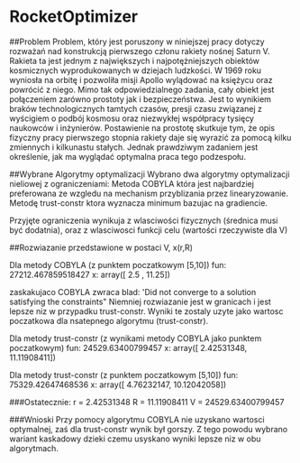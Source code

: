 # RocketOptimizer

##Problem
Problem, który jest poruszony w niniejszej pracy dotyczy rozważań nad konstrukcją pierwszego członu rakiety nośnej Saturn V. Rakieta ta jest jednym z największych i najpotężniejszych obiektów kosmicznych wyprodukowanych w dziejach ludzkości. W 1969 roku wyniosła na orbitę i pozwoliła misji Apollo wylądować na księżycu oraz powrócić z niego.
Mimo tak odpowiedzialnego zadania, cały obiekt jest połączeniem zarówno prostoty jak i bezpieczeństwa. Jest to wynikiem braków technologicznych tamtych czasów, presji czasu związanej z wyścigiem o podbój kosmosu oraz niezwykłej współpracy tysięcy naukowców i inżynierów. Postawienie na prostotę skutkuje tym, że opis fizyczny pracy pierwszego stopnia rakiety daje się wyrazić za pomocą kilku zmiennych i kilkunastu stałych. Jednak prawdziwym zadaniem jest określenie, jak ma wyglądać optymalna praca tego podzespołu.

##Wybrane Algorytmy optymalizacji
Wybrano dwa algorytmy optymalizacji nieliowej z ograniczeniami:
Metoda COBYLA która jest najbardziej preferowana ze wzgledu na mechanism przyblizania przez linearyzowanie.
Metodę trust-constr ktora wyznacza minimum bazujac na gradiencie.

Przyjęte ograniczenia wynikuja z wlasciwości fizycznych (średnica musi być dodatnia),
oraz z wlasciwosci funkcji celu (wartości rzeczywiste dla V)

##Rozwiazanie
przedstawione w postaci V, x(r,R)

Dla metody COBYLA (z punktem poczatkowym [5,10])
fun: 27212.467859518427
x: array([ 2.5 , 11.25])

zaskakujaco COBYLA zwraca blad: 
'Did not converge to a solution satisfying the constraints"
Niemniej rozwiazanie jest w granicach i jest lepsze niz w przypadku trust-constr. 
Wyniki te zostaly uzyte jako wartosc poczatkowa dla nsatepnego algorytmu (trust-constr).

Dla metody trust-constr (z wynikami metody COBYLA jako punktem poczatkowym)
fun: 24529.63400799457
x: array([ 2.42531348, 11.11908411])

Dla metody trust-constr (z punktem poczatkowym [5,10])
fun: 75329.42647468536
x: array([ 4.76232147, 10.12042058])

###Ostatecznie:
r = 2.42531348
R = 11.11908411
V = 24529.63400799457

###Wnioski
Przy pomocy algorytmu COBYLA nie uzyskano wartosci optymalnej, zaś dla trust-constr wynik był gorszy.
Z tego powodu wybrano wariant kaskadowy dzieki czemu usyskano wyniki lepsze niz w obu algorytmach.